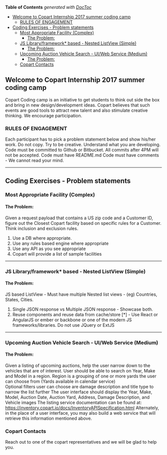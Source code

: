 <!-- START doctoc generated TOC please keep comment here to allow auto update -->
<!-- DON'T EDIT THIS SECTION, INSTEAD RE-RUN doctoc TO UPDATE -->
**Table of Contents**  *generated with [DocToc](https://github.com/thlorenz/doctoc)*

- [Welcome to Copart Internship 2017 summer coding camp](#welcome-to-copart-internship-2017-summer-coding-camp)
  - [RULES OF ENGAGEMENT](#rules-of-engagement)
- [Coding Exercises - Problem statements](#coding-exercises---problem-statements)
  - [Most Appropriate Facility  (Complex)](#most-appropriate-facility--complex)
    - [The Problem:](#the-problem)
  - [JS Library/framework* based - Nested ListView (Simple)](#js-libraryframework-based---nested-listview-simple)
    - [The Problem:](#the-problem-1)
  - [Upcoming Auction Vehicle Search - UI/Web Service (Medium)](#upcoming-auction-vehicle-search---uiweb-service-medium)
    - [The Problem:](#the-problem-2)
  - [Copart Contacts](#copart-contacts)

<!-- END doctoc generated TOC please keep comment here to allow auto update -->

## Welcome to Copart Internship 2017 summer coding camp

Copart Coding camp is an initiative to get students to think out side the box and bring in new design/development ideas. Copart believes that such events are good tools to attract new talent and also stimulate creative thinking. We encourage participation.
 

### RULES OF ENGAGEMENT
Each participant has to pick a problem statement below and show his/her work.
Do not copy. Try to be creative.
Understand what you are developing.
Code must be committed to Github or Bitbucket.
All commits after 4PM will not be accepted.
Code must have README.md
Code must have comments - We cannot read your mind.


- - -

## Coding Exercises - Problem statements

### Most Appropriate Facility  (Complex)
#### The Problem:
Given a request payload that contains a US zip code and a Customer ID, figure out the Closest Copart facility based on specific rules for a Customer. Think inclusion and exclusion rules.
1. Use a DB where appropriate.
2. Use any rules based engine where appropriate
3. Use any API as you see appropriate
4. Copart will provide a list of sample facilities

- - -

### JS Library/framework* based - Nested ListView (Simple)
#### The Problem:
JS based ListView - Must have multiple Nested list views - (eg) Countries, States, Cities. 
1. Single JSON response vs Multiple JSON response - Showcase both.
2. Reuse components and reuse data from cache/store
[*] - Use React or AngularJS or ember or backbone or one of the modern JS frameworks/libraries. Do not use JQuery or ExtJS 

- - -

### Upcoming Auction Vehicle Search - UI/Web Service (Medium)
#### The Problem:
Given a listing of upcoming auctions, help the user narrow down to the vehicles that are of interest.
User should be able to search on Year, Make and Model in a region. Region is a grouping of one or more yards the user can choose from (Yards available in calendar service)\
Optional filters user can choose are damage description and title type to narrow the list further
The user interface should display the Year, Make, Model, Auction Date, Auction Yard, Address, Damage Description, and Vehicle images
The listing service documentation can be found at:
https://inventory.copart.io/docs/InventoryAPISpecification.html
Alternately, in the place of a user interface, you may also build a web service that will retrieve this information mentioned above.




### Copart Contacts

Reach out to one of the copart representatives and we will be glad to help you.



